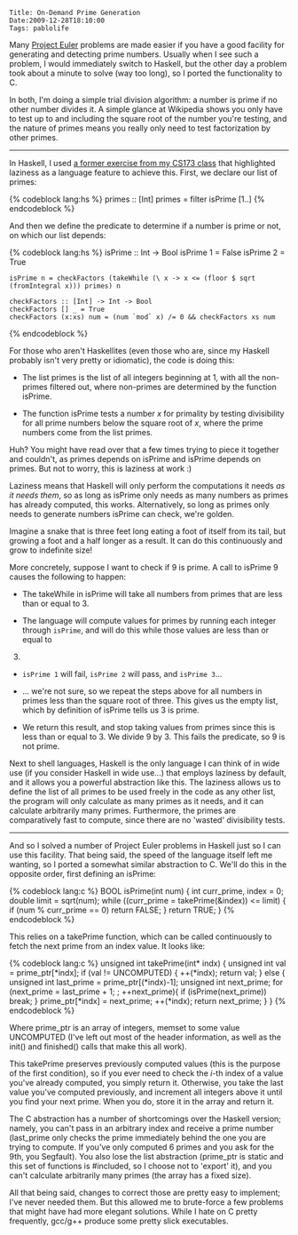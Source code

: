     Title: On-Demand Prime Generation
    Date:2009-12-28T18:10:00
    Tags: pablolife

Many [Project Euler][1] problems are made easier if you have a good facility
for generating and detecting prime numbers.  Usually when I see such a problem,
I would immediately switch to Haskell, but the other day a problem took about
a minute to solve (way too long), so I ported the functionality to C.

In both, I'm doing a simple trial division algorithm: a number is prime if no
other number divides it. A simple glance at Wikipedia shows you only have to
test up to and including the square root of the number you're testing, and the
nature of primes means you really only need to test factorization by other
primes.

---

In Haskell, I used [a former exercise from my CS173 class][2] that highlighted
laziness as a language feature to achieve this. First, we declare our list of
primes:

{% codeblock lang:hs %}
    primes :: [Int]
    primes = filter isPrime [1..]
{% endcodeblock %}

And then we define the predicate to determine if a number is prime or not, on
which our list depends:

{% codeblock lang:hs %}
    isPrime :: Int -> Bool
    isPrime 1 = False
    isPrime 2 = True

    isPrime n = checkFactors (takeWhile (\ x -> x <= (floor $ sqrt (fromIntegral x))) primes) n

    checkFactors :: [Int] -> Int -> Bool
    checkFactors [] _ = True
    checkFactors (x:xs) num = (num `mod` x) /= 0 && checkFactors xs num
{% endcodeblock %}

For those who aren't Haskellites (even those who are, since my Haskell
probably isn't very pretty or idiomatic), the code is doing this:

* The list primes is the list of all integers beginning at 1, with all the
non-primes filtered out, where non-primes are determined by the function
isPrime.

* The function isPrime tests a number _x_ for primality by testing
divisibility for all prime numbers below the square root of _x_, where the
prime numbers come from the list primes.

Huh? You might have read over that a few times trying to piece it together and
couldn't, as primes depends on isPrime and isPrime depends on primes. But not
to worry, this is laziness at work :)

Laziness means that Haskell will only perform the computations it needs _as it
needs them_, so as long as isPrime only needs as many numbers as primes has
already computed, this works. Alternatively, so long as primes only needs to
generate numbers isPrime can check, we're golden.

Imagine a snake that is three feet long eating a foot of itself from its tail,
but growing a foot and a half longer as a result. It can do this continuously
and grow to indefinite size!

More concretely, suppose I want to check if 9 is prime. A call to isPrime 9
causes the following to happen:

* The takeWhile in isPrime will take all numbers from primes that are less
than or equal to 3.

* The language will compute values for primes by running each integer
through `isPrime`, and will do this while those values are less than or equal to
3.

* `isPrime 1` will fail, `isPrime 2` will pass, and `isPrime 3`...

* ... we're not sure, so we repeat the steps above for all numbers in primes
less than the square root of three. This gives us the empty list, which by
definition of isPrime tells us 3 is prime.

* We return this result, and stop taking values from primes since this is
less than or equal to 3. We divide 9 by 3. This fails the predicate, so 9 is
not prime.

Next to shell languages, Haskell is the only language I can think of in wide
use (if you consider Haskell in wide use...) that employs laziness by default,
and it allows you a powerful abstraction like this. The laziness allows us to
define the list of all primes to be used freely in the code as any other list,
the program will only calculate as many primes as it needs, and it can
calculate arbitrarily many primes. Furthermore, the primes are comparatively
fast to compute, since there are no 'wasted' divisibility tests.

---

And so I solved a number of Project Euler problems in Haskell just so I can
use this facility. That being said, the speed of the language itself left me
wanting, so I ported a somewhat similar abstraction to C. We'll do this in the
opposite order, first defining an isPrime:

{% codeblock lang:c %}
    BOOL
    isPrime(int num)
    {
      int curr_prime, index = 0;
      double limit = sqrt(num);
      while ((curr_prime = takePrime(&index)) <= limit) {
        if (num % curr_prime == 0) return FALSE;
      }
      return TRUE;
    }
{% endcodeblock %}

This relies on a takePrime function, which can be called continuously to fetch
the next prime from an index value. It looks like:

{% codeblock lang:c %}
    unsigned int
    takePrime(int* indx)
    {
      unsigned int val = prime_ptr[*indx];
      if (val != UNCOMPUTED) {
        ++(*indx);
        return val;
      }
      else {
        unsigned int last_prime = prime_ptr[(*indx)-1];
        unsigned int next_prime;
        for (next_prime = last_prime + 1; ; ++next_prime){
          if (isPrime(next_prime)) break;
        }
        prime_ptr[*indx] = next_prime;
        ++(*indx);
        return next_prime;
      }
    }
{% endcodeblock %}

Where prime_ptr is an array of integers, memset to some value UNCOMPUTED (I've
left out most of the header information, as well as the init() and finished()
calls that make this all work).

This takePrime preserves previously computed values (this is the purpose of
the first condition), so if you ever need to check the _i_-th index of a value
you've already computed, you simply return it. Otherwise, you take the last
value you've computed previously, and increment all integers above it until
you find your next prime. When you do, store it in the array and return it.

The C abstraction has a number of shortcomings over the Haskell version;
namely, you can't pass in an arbitrary index and receive a prime number
(last_prime only checks the prime immediately behind the one you are trying to
compute. If you've only computed 6 primes and you ask for the 9th, you
Segfault). You also lose the list abstraction (prime_ptr is static and this
set of functions is #included, so I choose not to 'export' it), and you can't
calculate arbitrarily many primes (the array has a fixed size).

All that being said, changes to correct those are pretty easy to implement;
I've never needed them. But this allowed me to brute-force a few problems that
might have had more elegant solutions. While I hate on C pretty frequently,
gcc/g++ produce some pretty slick executables.


   [1]: http://www.projecteuler.net

   [2]: http://www.cs.brown.edu/courses/csci1730/2008/Assignments/04-laziness-prog.html
